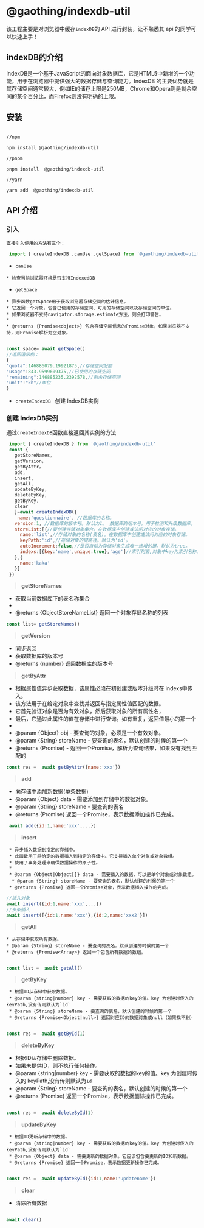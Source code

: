 # @gaothing/indexdb-util


该工程主要是对浏览器中缓存`indexDB`的 API 进行封装，让不熟悉其 api 的同学可以快速上手！

## indexDB的介绍

IndexDB是一个基于JavaScript的面向对象数据库，它是HTML5中新增的一个功能，用于在浏览器中提供强大的数据存储与查询能力。IndexDB 的主要优势就是其存储空间通常较大，例如IE的储存上限是250MB，Chrome和Opera则是剩余空间的某个百分比，而Firefox则没有明确的上限。

## 安装

```

//npm 

npm install @gaothing/indexdb-util

//pnpm 

pnpm install  @gaothing/indexdb-util

//yarn

yarn add  @gaothing/indexdb-util

```

## API 介绍

  ### 引入
    直接引入使用的方法有三个： 


      
 ```js
  import { createIndexDB ,canUse ,getSpace} from '@gaothing/indexdb-util'

 ```

   - `canUse` 

    * 检查当前浏览器环境是否支持IndexedDB

   - `getSpace`

    * 异步函数getSpace用于获取浏览器存储空间的估计信息。
    * 它返回一个对象，包含已使用的存储空间、可用的存储空间以及存储空间的单位。
    * 如果浏览器不支持navigator.storage.estimate方法，则会打印警告。
    * 
    * @returns {Promise<object>} 包含存储空间信息的Promise对象，如果浏览器不支持，则Promise解析为空对象。


  ```js

  const space= await getSpace()
  //返回值示例：
  {
  "quota":146886079.19921875,//存储空间配额
  "usage":843.9599609375,//已使用的存储空间
  "remaining":146885235.2392578,//剩余存储空间
  "unit":"kb"//单位
  }

  ```

  - `createIndexDB ` 创建 IndexDB实例 



  ### 创建 IndexDB实例

   通过`createIndexDB`函数直接返回其实例的方法
   



  
 ```js
  import { createIndexDB } from '@gaothing/indexdb-util'
  const {
    getStoreNames,
    getVersion，
    getByAttr，
    add,
    insert,
    getAll,
    updateByKey,
    deleteByKey,
    getByKey,
    clear
    }=await createIndexDB({
     name:'questionnaire', //数据库的名称。
    version:1, //数据库的版本号。默认为1。 数据库的版本号。用于检测和升级数据库。
    storeList:[{//要创建存储对象集合。在数据库中创建或访问对应的对象存储。
      name:'list',//存储对象的名称(表名)。在数据库中创建或访问对应的对象存储。
      keyPath:'id',//存储对象的键路径。默认为'id'。
      autoIncrement:false,//是否自动为存储对象生成唯一递增的键。默认为true。
      indexs:[{key:'name',unique:true},'age']//索引列表,对象中key为索引名称，unique为是否唯一索引:true表示唯一索引  ,字符串为索引名称，unique默认 false
    },{
      name:'kaka'
    }]
  })


 ```


> **getStoreNames**

  * 获取当前数据库下的表名称集合
  * 
  * @returns {ObjectStoreNameList} 返回一个对象存储名称的列表

  ```js
  const list= getStoreNames()
  ```
> **getVersion**

  * 同步返回
 * 获取数据库的版本号
 * @returns {number} 返回数据库的版本号

> **getByAttr**

 * 根据属性值异步获取数据，该属性必须在初创建或版本升级时在 indexs中传入。
* 该方法用于在给定对象中查找并返回与指定属性值匹配的数据。
* 它首先验证对象是否为有效对象，然后获取对象的所有属性名，
* 最后，它通过此属性的值在存储中进行查询。如有重复，返回值最小的那一个
* 
* @param {Object} obj - 要查询的对象，必须是一个有效对象。
* @param {String} storeName - 要查询的表名，默认创建的时候的第一个
* @returns {Promise} - 返回一个Promise，解析为查询结果，如果没有找到匹配的


```js
const res =  await getByAttr({name:'xxx'})
```

> **add**
   * 向存储中添加新数据(单条数据)
  * @param {Object} data - 需要添加到存储中的数据对象。
  * @param {String} storeName - 要查询的表名
  * @returns {Promise} 返回一个Promise，表示数据添加操作已完成。

 ```js
  await add({id:1,name:'xxx',...})
  ```

> **insert**

     * 异步插入数据到指定的存储中。
     * 此函数用于将给定的数据插入到指定的存储中。它支持插入单个对象或对象数组。
     * 使用了事务处理来确保数据操作的原子性。
     * 
     * @param {Object|Object[]} data - 需要插入的数据，可以是单个对象或对象数组。
      * @param {String} storeName - 要查询的表名，默认创建的时候的第一个
     * @returns {Promise} 返回一个Promise对象，表示数据插入操作的完成。
    

  ```js
  //插入对象
  await insert({id:1,name:'xxx',...})
  //多条插入
  await insert([{id:1,name:'xxx'},{id:2,name:'xxx2'}])
  ```

 > **getAll**

    * 从存储中获取所有数据。
    * @param {String} storeName - 要查询的表名，默认创建的时候的第一个
    * @returns {Promise<Array>} 返回一个包含所有数据的数组。
    
  ```js

  const list =  await getAll()

  ```
> **getByKey**

     * 根据ID从存储中获取数据。
     * @param {string|number} key - 需要获取的数据的key的值。key 为创建时传入的 keyPath,没有传则默认为`id`
     * @param {String} storeName - 要查询的表名，默认创建的时候的第一个
     * @returns {Promise<Object|null>} 返回对应ID的数据对象或null（如果找不到）

  ```js

  const res =  await getById(1)

  ```
> **deleteByKey**

  * 根据ID从存储中删除数据。
  * 如果未提供ID，则不执行任何操作。
  * @param {string|number} key - 需要获取的数据的key的值。key 为创建时传入的 keyPath,没有传则默认为`id`
  * @param {String} storeName - 要查询的表名，默认创建的时候的第一个
  * @returns {Promise} 返回一个Promise，表示数据删除操作已完成。

```js

const res =  await deleteById(1)

```

> **updateByKey**

     * 根据ID更新存储中的数据。
     * @param {string|number} key - 需要获取的数据的key的值。key 为创建时传入的 keyPath,没有传则默认为`id`
     * @param {Object} data - 需要更新的数据对象。它应该包含要更新的ID和新数据。
     * @returns {Promise} 返回一个Promise，表示数据更新操作已完成。

```js

const res =  await updateById({id:1,name:'updatename'})

```

> **clear**

  * 清除所有数据

  ```js

  await clear()

  ```